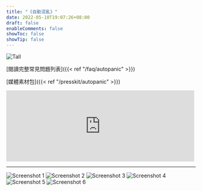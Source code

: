 ```yaml
---
title: "《自動混亂》"
date: 2022-05-10T19:07:26+08:00
draft: false
enableComments: false
showToc: false
showTip: false
---
```


![Tall](/images/games/autopanic/Autopanic_Tall_tw.png)

[閱讀完整常見問題列表]({{< ref "/faq/autopanic" >}})

<!-- [如果有技術問題請參考技術支援]({{< ref "/tech-fixes/autopanic" >}}) -->

[媒體素材包]({{< ref "/presskit/autopanic" >}})

<iframe src="https://store.steampowered.com/widget/1274830/" frameborder="0" width="500" height="190"></iframe>

---

![Screenshot 1](/images/games/autopanic/autopanic_screenshot_1.png)
![Screenshot 2](/images/games/autopanic/autopanic_screenshot_2.png)
![Screenshot 3](/images/games/autopanic/autopanic_screenshot_3.png)
![Screenshot 4](/images/games/autopanic/autopanic_screenshot_4.png)
![Screenshot 5](/images/games/autopanic/autopanic_screenshot_5.png)
![Screenshot 6](/images/games/autopanic/autopanic_screenshot_6.png)